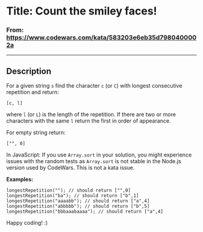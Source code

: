 # Title: Count the smiley faces!

### From: https://www.codewars.com/kata/583203e6eb35d7980400002a

***

## Description
For a given string `s` find the character `c` (or `C`) with longest consecutive repetition and return:

    [c, l]

where `l` (or `L`) is the length of the repetition. If there are two or more characters with the same `l` return the first in order of appearance.

For empty string return:

    ["", 0]

In JavaScript: If you use `Array.sort` in your solution, you might experience issues with the random tests as `Array.sort` is not stable in the Node.js version used by CodeWars. This is not a kata issue.

**Examples:**

    longestRepetition(""); // should return ["",0]
    longestRepetition("ba"); // should return ["b",1]
    longestRepetition("aaaabb"); // should return ["a",4]
    longestRepetition("abbbbb"); // should return ["b",5]
    longestRepetition("bbbaaabaaaa"); // should return ["a",4]
    
Happy coding! :)
